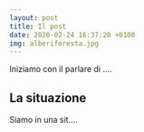 ```yaml
---
layout: post
title: Il post
date: 2020-02-24 16:37:20 +0100
img: alberiforesta.jpg
---
```


Iniziamo con il parlare di ....
## La situazione 
Siamo in una sit....

